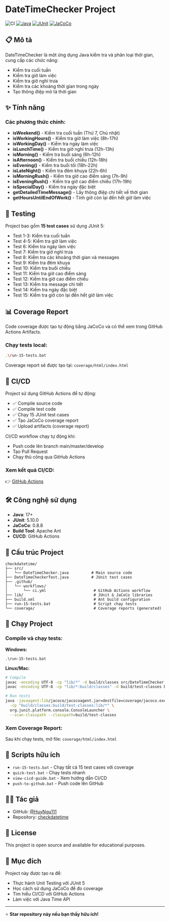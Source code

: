 # DateTimeChecker Project

![CI](https://github.com/HuyNgu111/checkdatetime/actions/workflows/ci.yml/badge.svg)
[![Java](https://img.shields.io/badge/Java-17-orange.svg)](https://www.oracle.com/java/)
[![JUnit](https://img.shields.io/badge/JUnit-5-green.svg)](https://junit.org/junit5/)
[![JaCoCo](https://img.shields.io/badge/Coverage-JaCoCo-blue.svg)](https://www.jacoco.org/)

## 📋 Mô tả

DateTimeChecker là một ứng dụng Java kiểm tra và phân loại thời gian, cung cấp các chức năng:
- Kiểm tra cuối tuần
- Kiểm tra giờ làm việc
- Kiểm tra giờ nghỉ trưa
- Kiểm tra các khoảng thời gian trong ngày
- Tạo thông điệp mô tả thời gian

## ✨ Tính năng

### Các phương thức chính:

- **isWeekend()** - Kiểm tra cuối tuần (Thứ 7, Chủ nhật)
- **isWorkingHours()** - Kiểm tra giờ làm việc (8h-17h)
- **isWorkingDay()** - Kiểm tra ngày làm việc
- **isLunchTime()** - Kiểm tra giờ nghỉ trưa (12h-13h)
- **isMorning()** - Kiểm tra buổi sáng (6h-12h)
- **isAfternoon()** - Kiểm tra buổi chiều (12h-18h)
- **isEvening()** - Kiểm tra buổi tối (18h-22h)
- **isLateNight()** - Kiểm tra đêm khuya (22h-6h)
- **isMorningRush()** - Kiểm tra giờ cao điểm sáng (7h-9h)
- **isEveningRush()** - Kiểm tra giờ cao điểm chiều (17h-19h)
- **isSpecialDay()** - Kiểm tra ngày đặc biệt
- **getDetailedTimeMessage()** - Lấy thông điệp chi tiết về thời gian
- **getHoursUntilEndOfWork()** - Tính giờ còn lại đến hết giờ làm việc

## 🧪 Testing

Project bao gồm **15 test cases** sử dụng JUnit 5:

- Test 1-3: Kiểm tra cuối tuần
- Test 4-5: Kiểm tra giờ làm việc
- Test 6: Kiểm tra ngày làm việc
- Test 7: Kiểm tra giờ nghỉ trưa
- Test 8: Kiểm tra các khoảng thời gian và messages
- Test 9: Kiểm tra đêm khuya
- Test 10: Kiểm tra buổi chiều
- Test 11: Kiểm tra giờ cao điểm sáng
- Test 12: Kiểm tra giờ cao điểm chiều
- Test 13: Kiểm tra message chi tiết
- Test 14: Kiểm tra ngày đặc biệt
- Test 15: Kiểm tra giờ còn lại đến hết giờ làm việc

## 📊 Coverage Report

Code coverage được tạo tự động bằng JaCoCo và có thể xem trong GitHub Actions Artifacts.

### Chạy tests local:

```bash
.\run-15-tests.bat
```

Coverage report sẽ được tạo tại: `coverage/html/index.html`

## 🚀 CI/CD

Project sử dụng GitHub Actions để tự động:
- ✅ Compile source code
- ✅ Compile test code
- ✅ Chạy 15 JUnit test cases
- ✅ Tạo JaCoCo coverage report
- ✅ Upload artifacts (coverage report)

CI/CD workflow chạy tự động khi:
- Push code lên branch main/master/develop
- Tạo Pull Request
- Chạy thủ công qua GitHub Actions

### Xem kết quả CI/CD:
👉 [GitHub Actions](https://github.com/HuyNgu111/checkdatetime/actions)

## 🛠️ Công nghệ sử dụng

- **Java**: 17+
- **JUnit**: 5.10.0
- **JaCoCo**: 0.8.8
- **Build Tool**: Apache Ant
- **CI/CD**: GitHub Actions

## 📁 Cấu trúc Project

```
checkdatetime/
├── src/
│   └── DateTimeChecker.java          # Main source code
├── DateTimeCheckerTest.java          # JUnit test cases
├── .github/
│   └── workflows/
│       └── ci.yml                     # GitHub Actions workflow
├── lib/                               # JUnit & JaCoCo libraries
├── build.xml                          # Ant build configuration
├── run-15-tests.bat                   # Script chạy tests
└── coverage/                          # Coverage reports (generated)
```

## 🏃 Chạy Project

### Compile và chạy tests:

**Windows:**
```batch
.\run-15-tests.bat
```

**Linux/Mac:**
```bash
# Compile
javac -encoding UTF-8 -cp "lib/*" -d build/classes src/DateTimeChecker.java
javac -encoding UTF-8 -cp "lib/*:build/classes" -d build/test-classes DateTimeCheckerTest.java

# Run tests
java -javaagent:lib/jacoco/jacocoagent.jar=destfile=coverage/jacoco.exec \
  -cp "build/classes:build/test-classes:lib/*" \
  org.junit.platform.console.ConsoleLauncher \
  --scan-classpath --classpath=build/test-classes
```

### Xem Coverage Report:

Sau khi chạy tests, mở file: `coverage/html/index.html`

## 📝 Scripts hữu ích

- `run-15-tests.bat` - Chạy tất cả 15 test cases với coverage
- `quick-test.bat` - Chạy tests nhanh
- `view-cicd-guide.bat` - Xem hướng dẫn CI/CD
- `push-to-github.bat` - Push code lên GitHub

## 👨‍💻 Tác giả

- GitHub: [@HuyNgu111](https://github.com/HuyNgu111)
- Repository: [checkdatetime](https://github.com/HuyNgu111/checkdatetime)

## 📄 License

This project is open source and available for educational purposes.

## 🎯 Mục đích

Project này được tạo ra để:
- Thực hành Unit Testing với JUnit 5
- Học cách sử dụng JaCoCo để đo coverage
- Tìm hiểu CI/CD với GitHub Actions
- Làm việc với Java Time API

---

⭐ **Star repository này nếu bạn thấy hữu ích!**
